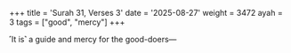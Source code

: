 +++
title = 'Surah 31, Verses 3'
date = '2025-08-27'
weight = 3472
ayah = 3
tags = ["good", "mercy"]
+++

˹It is˺ a guide and mercy for the good-doers—